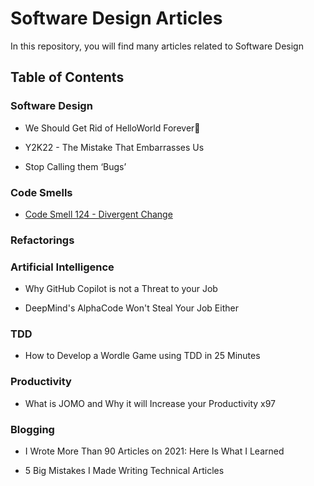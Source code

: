 # Software Design Articles

In this repository, you will find many articles related to Software Design

## Table of Contents

### Software Design

* We Should Get Rid of HelloWorld Forever💩

* Y2K22 - The Mistake That Embarrasses Us

* Stop Calling them ‘Bugs’

### Code Smells 

* [Code Smell 124 - Divergent Change](/Articles/Code%20Smells/Code%20Smell%20124%20-%20Divergent%20Change/Code%20Smell%20124%20-%20Divergent%20Change.md)

### Refactorings

### Artificial Intelligence

* Why GitHub Copilot is not a Threat to your Job

* DeepMind's AlphaCode Won't Steal Your Job Either

### TDD

* How to Develop a Wordle Game using TDD in 25 Minutes

### Productivity

* What is JOMO and Why it will Increase your Productivity x97

### Blogging

* I Wrote More Than 90 Articles on 2021: Here Is What I Learned

* 5 Big Mistakes I Made Writing Technical Articles

